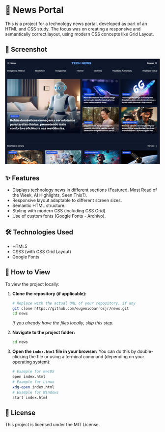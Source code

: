 # 📰 News Portal

This is a project for a technology news portal, developed as part of an HTML and CSS study. The focus was on creating a responsive and semantically correct layout, using modern CSS concepts like Grid Layout.

## 📸 Screenshot

![Project Screenshot](screenshot.png)

## ✨ Features

- Displays technology news in different sections (Featured, Most Read of the Week, AI Highlights, Seen This?).
- Responsive layout adaptable to different screen sizes.
- Semantic HTML structure.
- Styling with modern CSS (including CSS Grid).
- Use of custom fonts (Google Fonts - Archivo).

## 🛠️ Technologies Used

- HTML5
- CSS3 (with CSS Grid Layout)
- Google Fonts

## 📂 How to View

To view the project locally:

1.  **Clone the repository (if applicable):**

    ```bash
    # Replace with the actual URL of your repository, if any
    git clone https://github.com/eugeniobarrosjr/news.git
    cd news
    ```

    _If you already have the files locally, skip this step._

2.  **Navigate to the project folder:**

    ```bash
    cd news
    ```

3.  **Open the `index.html` file in your browser:**
    You can do this by double-clicking the file or using a terminal command (depending on your operating system):
    ```bash
    # Example for macOS
    open index.html
    # Example for Linux
    xdg-open index.html
    # Example for Windows
    start index.html
    ```

## 📃 License

This project is licensed under the MIT License.

